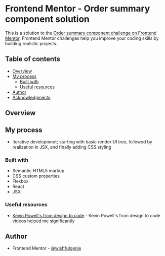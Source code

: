 # Frontend Mentor - Order summary component solution

This is a solution to the [Order summary component challenge on Frontend Mentor](https://www.frontendmentor.io/challenges/order-summary-component-QlPmajDUj). Frontend Mentor challenges help you improve your coding skills by building realistic projects. 

## Table of contents

- [Overview](#overview)
- [My process](#my-process)
  - [Built with](#built-with)
  - [Useful resources](#useful-resources)
- [Author](#author)
- [Acknowledgments](#acknowledgments)


## Overview

## My process

- Iterative developmnet; starting with basic render UI tree, followed by realization in JSX, and finally adding CSS styling

### Built with

- Semantic HTML5 markup
- CSS custom properties
- Flexbox
- React
- JSX

### Useful resources

- [Kevin Powell's from design to code](https://www.youtube.com/watch?v=B2WL6KkqhLQ&list=PL4-IK0AVhVjPKyc9UTHzx9xUnZYTGGi2b) - Kevin Powell's from design to code videos helped me significantly

## Author

- Frontend Mentor - [@wishfulgenie](https://www.frontendmentor.io/profile/wishfulgenie)
